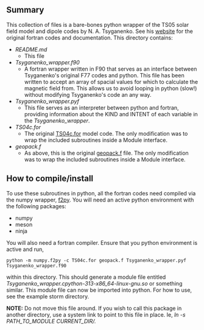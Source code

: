 ## Summary

This collection of files is a bare-bones python wrapper of the TS05 solar field model and dipole codes by N. A. Tsyganenko. See his [website](https://geo.phys.spbu.ru/~tsyganenko/empirical-models/) for the original fortran codes and documentation.  This directory contains:

 - *README.md* 
    - This file
 - *Tsyganenko_wrapper.f90*
    - A fortran wrapper written in F90 that serves as an interface between Tsyganenko's original F77 codes and python. This file has been written to accept an array of spacial values for which to calculate the magnetic field from. This allows us to avoid looping in python (slow!) without modifying Tsyganenko's code an any way.
 - *Tsyganenko_wrapper.pyf*
    - This file serves as an interpreter between python and fortran, providing information about the KIND and INTENT of each variable in the *Tsyganenko_wrapper*.  
 - *TS04c.for*
    - The original [TS04c.for](https://geo.phys.spbu.ru/~tsyganenko/empirical-models/magnetic_field/ts05/) model code.  The only modification was  to wrap the included subroutines inside a Module interface.
 - *geopack.f*
    - As above, this is the original [geopack.f](https://geo.phys.spbu.ru/~tsyganenko/empirical-models/coordinate_systems/geopack) file. The only modification was to wrap the included subroutines inside a Module interface.

## How to compile/install

To use these subroutines in python, all the fortran codes need compiled via the numpy wrapper, [f2py](https://numpy.org/doc/stable/f2py/f2py.getting-started.html).  You will need an active python environment with the following packages:

 - numpy
 - meson
 - ninja

You will also need a fortran compiler.  Ensure that you python environment is active and run,
```
python -m numpy.f2py -c TS04c.for geopack.f Tsyganenko_wrapper.pyf Tsyganenko_wrapper.f90
```
within this directory.  This should generate a module file entitled *Tsyganenko_wrapper.cpython-313-x86_64-linux-gnu.so* or something similar. This module file can now be imported into python. For how to use, see the example storm directory.

**NOTE:** Do not move this file around. If you wish to call this package in another directory, use a system link to point to this file in place.  Ie, *ln -s PATH_TO_MODULE CURRENT_DIR/.*
